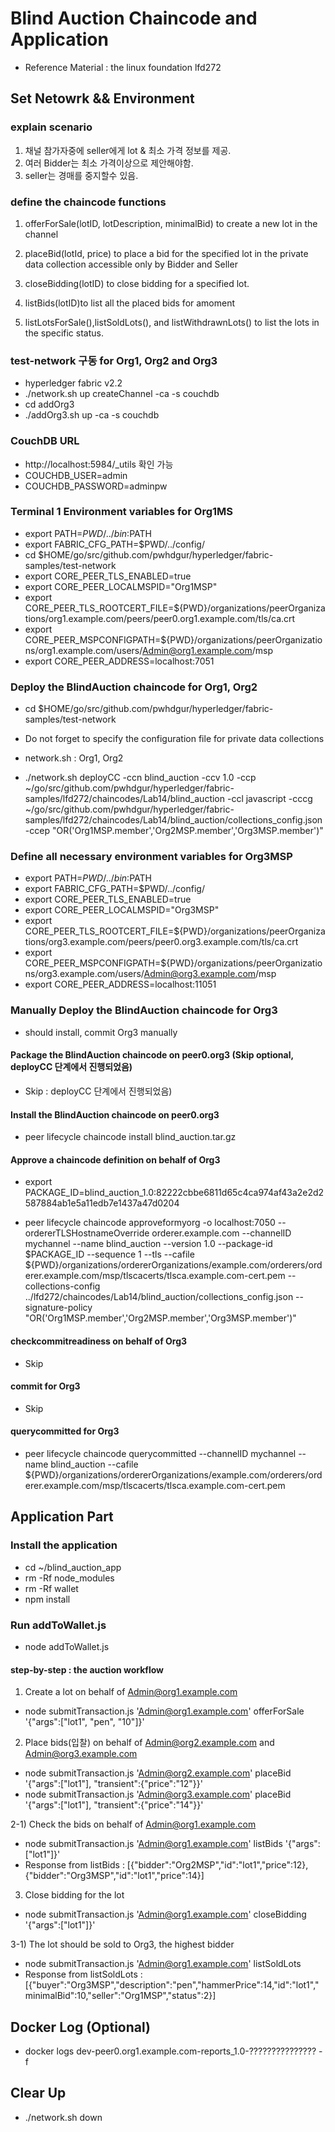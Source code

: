 # Blind Auction Chaincode and Application
- Reference Material : the linux foundation lfd272

## Set Netowrk && Environment

### explain scenario
1) 채널 참가자중에 seller에게 lot & 최소 가격 정보를 제공.
2) 여러 Bidder는 최소 가격이상으로 제안해야함.
3) seller는 경매를 중지할수 있음. 

### define the chaincode functions
1) offerForSale(lotID, lotDescription, minimalBid) to create a new lot in the channel

2) placeBid(lotId, price) to place a bid for the specified lot in the private data collection accessible only by Bidder and Seller

3) closeBidding(lotID) to close bidding for a specified lot.

4) listBids(lotID)to list all the placed bids for amoment

5) listLotsForSale(),listSoldLots(), and listWithdrawnLots() to list the lots in the specific status.

### test-network 구동 for Org1, Org2 and Org3
- hyperledger fabric v2.2
- ./network.sh up createChannel -ca -s couchdb
- cd addOrg3
- ./addOrg3.sh up -ca -s couchdb

### CouchDB URL
- http://localhost:5984/_utils 확인 가능
- COUCHDB_USER=admin
- COUCHDB_PASSWORD=adminpw

### Terminal 1 Environment variables for Org1MS 
- export PATH=${PWD}/../bin:$PATH
- export FABRIC_CFG_PATH=$PWD/../config/
- cd $HOME/go/src/github.com/pwhdgur/hyperledger/fabric-samples/test-network
- export CORE_PEER_TLS_ENABLED=true
- export CORE_PEER_LOCALMSPID="Org1MSP"
- export CORE_PEER_TLS_ROOTCERT_FILE=${PWD}/organizations/peerOrganizations/org1.example.com/peers/peer0.org1.example.com/tls/ca.crt
- export CORE_PEER_MSPCONFIGPATH=${PWD}/organizations/peerOrganizations/org1.example.com/users/Admin@org1.example.com/msp
- export CORE_PEER_ADDRESS=localhost:7051

### Deploy the BlindAuction chaincode for Org1, Org2
- cd $HOME/go/src/github.com/pwhdgur/hyperledger/fabric-samples/test-network

- Do not forget to specify the configuration file for private data collections
- network.sh : Org1, Org2

- ./network.sh deployCC -ccn blind_auction -ccv 1.0 -ccp ~/go/src/github.com/pwhdgur/hyperledger/fabric-samples/lfd272/chaincodes/Lab14/blind_auction -ccl javascript -cccg ~/go/src/github.com/pwhdgur/hyperledger/fabric-samples/lfd272/chaincodes/Lab14/blind_auction/collections_config.json -ccep "OR('Org1MSP.member','Org2MSP.member','Org3MSP.member')"

### Define all necessary environment variables for Org3MSP
- export PATH=${PWD}/../bin:$PATH
- export FABRIC_CFG_PATH=$PWD/../config/
- export CORE_PEER_TLS_ENABLED=true
- export CORE_PEER_LOCALMSPID="Org3MSP"
- export CORE_PEER_TLS_ROOTCERT_FILE=${PWD}/organizations/peerOrganizations/org3.example.com/peers/peer0.org3.example.com/tls/ca.crt
- export CORE_PEER_MSPCONFIGPATH=${PWD}/organizations/peerOrganizations/org3.example.com/users/Admin@org3.example.com/msp
- export CORE_PEER_ADDRESS=localhost:11051

### Manually Deploy the BlindAuction chaincode for Org3
- should install, commit Org3 manually

#### Package the BlindAuction chaincode on peer0.org3 (Skip optional, deployCC 단계에서 진행되었음)
- Skip : deployCC 단계에서 진행되었음)

#### Install the BlindAuction chaincode on peer0.org3
- peer lifecycle chaincode install blind_auction.tar.gz

#### Approve a chaincode definition on behalf of Org3
- export PACKAGE_ID=blind_auction_1.0:82222cbbe6811d65c4ca974af43a2e2d2587884ab1e5a11edb7e1437a47d0204

- peer lifecycle chaincode approveformyorg -o localhost:7050 --ordererTLSHostnameOverride orderer.example.com --channelID mychannel --name blind_auction --version 1.0 --package-id $PACKAGE_ID --sequence 1 --tls --cafile ${PWD}/organizations/ordererOrganizations/example.com/orderers/orderer.example.com/msp/tlscacerts/tlsca.example.com-cert.pem --collections-config ../lfd272/chaincodes/Lab14/blind_auction/collections_config.json --signature-policy "OR('Org1MSP.member','Org2MSP.member','Org3MSP.member')"

#### checkcommitreadiness on behalf of Org3
- Skip

#### commit for Org3
- Skip

#### querycommitted for Org3
- peer lifecycle chaincode querycommitted --channelID mychannel --name blind_auction --cafile ${PWD}/organizations/ordererOrganizations/example.com/orderers/orderer.example.com/msp/tlscacerts/tlsca.example.com-cert.pem


## Application Part

### Install the application
- cd ~/blind_auction_app
- rm -Rf node_modules
- rm -Rf wallet
- npm install

### Run addToWallet.js
- node addToWallet.js

#### step-by-step : the auction workflow
1) Create a lot on behalf of Admin@org1.example.com
- node submitTransaction.js 'Admin@org1.example.com' offerForSale '{"args":["lot1", "pen", "10"]}'

2) Place bids(입찰) on behalf of Admin@org2.example.com and Admin@org3.example.com
- node submitTransaction.js 'Admin@org2.example.com' placeBid '{"args":["lot1"], "transient":{"price":"12"}}'
- node submitTransaction.js 'Admin@org3.example.com' placeBid '{"args":["lot1"], "transient":{"price":"14"}}'

2-1) Check the bids on behalf of Admin@org1.example.com
- node submitTransaction.js 'Admin@org1.example.com' listBids '{"args":["lot1"]}'
- Response from listBids : [{"bidder":"Org2MSP","id":"lot1","price":12},{"bidder":"Org3MSP","id":"lot1","price":14}]

3) Close bidding for the lot
- node submitTransaction.js 'Admin@org1.example.com' closeBidding '{"args":["lot1"]}'

3-1) The lot should be sold to Org3, the highest bidder
- node submitTransaction.js 'Admin@org1.example.com' listSoldLots
- Response from listSoldLots : [{"buyer":"Org3MSP","description":"pen","hammerPrice":14,"id":"lot1","minimalBid":10,"seller":"Org1MSP","status":2}]

## Docker Log (Optional)
- docker logs dev-peer0.org1.example.com-reports_1.0-??????????????? -f

## Clear Up
- ./network.sh down

